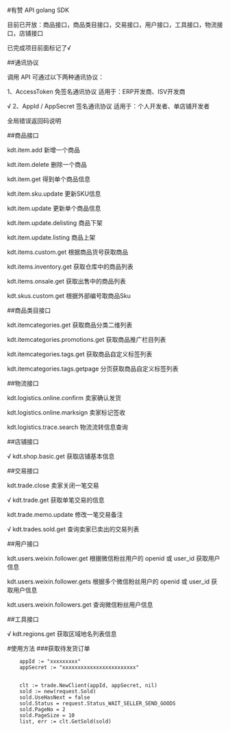 
#有赞 API golang SDK

目前已开放：商品接口，商品类目接口，交易接口，用户接口，工具接口，物流接口，店铺接口


已完成项目前面标记了√

##通讯协议

调用 API 可通过以下两种通讯协议：

1、AccessToken 免签名通讯协议 适用于：ERP开发商、ISV开发商

√ 2、AppId / AppSecret 签名通讯协议 适用于：个人开发者、单店铺开发者

全局错误返回码说明

##商品接口

kdt.item.add 新增一个商品

kdt.item.delete 删除一个商品

kdt.item.get 得到单个商品信息

kdt.item.sku.update 更新SKU信息

kdt.item.update 更新单个商品信息

kdt.item.update.delisting 商品下架

kdt.item.update.listing 商品上架

kdt.items.custom.get 根据商品货号获取商品

kdt.items.inventory.get 获取仓库中的商品列表

kdt.items.onsale.get 获取出售中的商品列表

kdt.skus.custom.get 根据外部编号取商品Sku

##商品类目接口

kdt.itemcategories.get 获取商品分类二维列表

kdt.itemcategories.promotions.get 获取商品推广栏目列表

kdt.itemcategories.tags.get 获取商品自定义标签列表

kdt.itemcategories.tags.getpage 分页获取商品自定义标签列表

##物流接口

kdt.logistics.online.confirm 卖家确认发货

kdt.logistics.online.marksign 卖家标记签收

kdt.logistics.trace.search 物流流转信息查询

##店铺接口

√ kdt.shop.basic.get 获取店铺基本信息

##交易接口

kdt.trade.close 卖家关闭一笔交易

√ kdt.trade.get 获取单笔交易的信息

kdt.trade.memo.update 修改一笔交易备注

√ kdt.trades.sold.get 查询卖家已卖出的交易列表

##用户接口

kdt.users.weixin.follower.get 根据微信粉丝用户的 openid 或 user_id 获取用户信息

kdt.users.weixin.follower.gets 根据多个微信粉丝用户的 openid 或 user_id 获取用户信息

kdt.users.weixin.followers.get 查询微信粉丝用户信息

##工具接口

√ kdt.regions.get 获取区域地名列表信息



#使用方法
###获取待发货订单
```
	appId := "xxxxxxxxx"
	appSecret := "xxxxxxxxxxxxxxxxxxxxxxxx"


	clt := trade.NewClient(appId, appSecret, nil)
	sold := new(request.Sold)
	sold.UseHasNext = false
	sold.Status = request.Status_WAIT_SELLER_SEND_GOODS
	sold.PageNo = 2
	sold.PageSize = 10
	list, err := clt.GetSold(sold)

```
